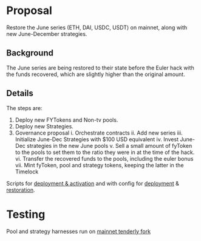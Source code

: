 # Proposal

Restore the June series (ETH, DAI, USDC, USDT) on mainnet, along with new June-December strategies. 

## Background

The June series are being restored to their state before the Euler hack with the funds recovered, which are slightly higher than the original amount.

## Details

The steps are:

1. Deploy new FYTokens and Non-tv pools.
2. Deploy new Strategies.
3. Governance proposal
   i. Orchestrate contracts
   ii. Add new series
   iii. Initialize June-Dec Strategies with $100 USD equivalent
   iv. Invest June-Dec strategies in the new June pools
   v. Sell a small amount of fyToken to the pools to set them to the ratio they were in at the time of the hack.
   vi. Transfer the recovered funds to the pools, including the euler bonus
   vii. Mint fyToken, pool and strategy tokens, keeping the latter in the Timelock

Scripts for [deployment & activation](https://github.com/yieldprotocol/environments-v2/blob/26ca42ccc9bd9a703c4fc8e093fe9936510862ec/scripts/governance/emergency/euler/restoreJunStrategies.sh) and with config for [deployment](https://github.com/yieldprotocol/environments-v2/blob/26ca42ccc9bd9a703c4fc8e093fe9936510862ec/scripts/governance/emergency/euler/restoreJunStrategies.deployments.ts) & [restoration](https://github.com/yieldprotocol/environments-v2/blob/26ca42ccc9bd9a703c4fc8e093fe9936510862ec/scripts/governance/emergency/euler/restoreJunStrategies.mint.config.ts).

# Testing

Pool and strategy harnesses run on [mainnet tenderly fork](https://dashboard.tenderly.co/Yield/v2/fork/ebe50cf1-8b36-4aa2-a4f6-cf7796b4c0a0)